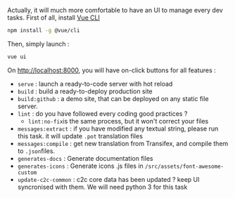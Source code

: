 
Actually, it will much more comfortable to have an UI to manage every dev tasks. First of all, install [Vue CLI](<https://cli.vuejs.org/>)

```bash
npm install -g @vue/cli
```

Then, simply launch :

```bash
vue ui
```

On <http://localhost:8000>, you will have on-click buttons for all features :

* `serve` : launch a ready-to-code server with hot reload
* `build` : build a ready-to-deploy production site
* `build:github` : a demo site, that can be deployed on any static file server.
* `lint` : do you have followed every coding good practices ?
  * `lint:no-fix`is the same process, but it won't correct your files
* `messages:extract` : if you have modified any textual string, please run this task. it will update `.pot` translation files
* `messages:compile` : get new translation from Transifex, and compile them to `.json`files.
* `generates-docs` : Generate documentation files
* `generates-icons` : Generate icons .js files in `/src/assets/font-awesome-custom`
* `update-c2c-common` : c2c core data has been updated ? keep UI syncronised with them. We will need python 3 for this task

